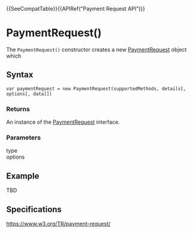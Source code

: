 {{SeeCompatTable}}{{APIRef("Payment Request API")}}

# PaymentRequest()

The `PaymentRequest()` constructor creates a new [PaymentRequest](PaymentRequest.md) object which 

## Syntax

`var paymentRequest = new PaymentRequest(supportedMethods, details[, options[, data]])`

### Returns

An instance of the [PaymentRequest](PaymentRequest.md) interface.

### Parameters

<dl>
  <dt>type</dt>
  <dd></dd>
  <dt>options</dt>
  <dd></dd>
</dl>

## Example

TBD

## Specifications

<https://www.w3.org/TR/payment-request/>